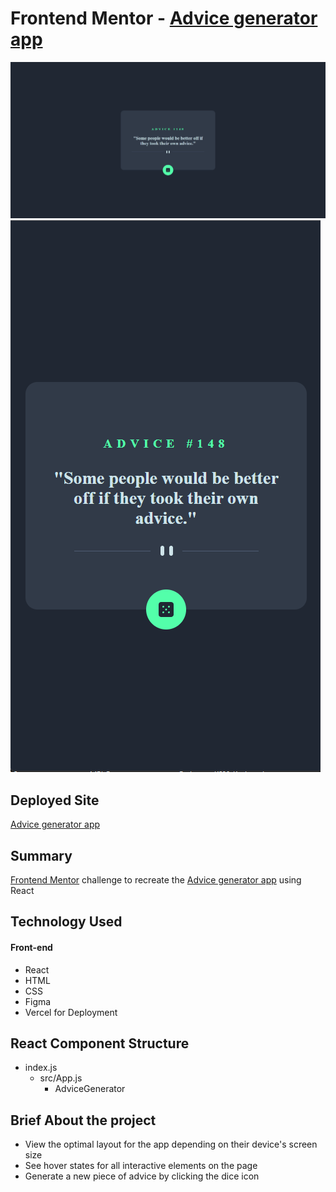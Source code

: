 # Frontend Mentor - [Advice generator app](https://www.frontendmentor.io/challenges/advice-generator-app-QdUG-13db)

![Design preview for the Desktop Advice generator app coding challenge](./src/designs/DesktopView.png)
![Design preview for the Mobile Advice generator app coding challenge](./src/designs/MobileView.png)


## Deployed Site
[Advice generator app](https://advice-generator-website.vercel.app/)

## Summary

[Frontend Mentor](https://www.frontendmentor.io) challenge to recreate the [Advice generator app](https://www.frontendmentor.io/challenges/advice-generator-app-QdUG-13db) using React


## Technology Used
#### Front-end
- React
- HTML
- CSS
- Figma
- Vercel for Deployment

## React Component Structure
- index.js
    - src/App.js
        - AdviceGenerator 
        
## Brief About the project

- View the optimal layout for the app depending on their device's screen size
- See hover states for all interactive elements on the page
- Generate a new piece of advice by clicking the dice icon
